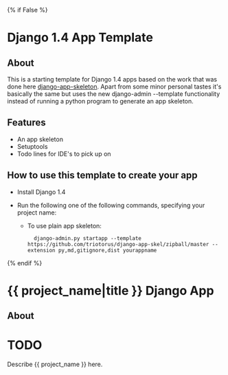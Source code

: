 {% if False %}
# Django 1.4 App Template

## About

This is a starting template for Django 1.4 apps based on the work that was done here [django-app-skeleton](https://github.com/callowayproject/django-app-skeleton). Apart from some minor personal tastes it's basically the same but uses the new django-admin --template functionality instead of running a python program to generate an app skeleton.

## Features ##

* An app skeleton
* Setuptools
* Todo lines for IDE's to pick up on

## How to use this template to create your app ##

* Install Django 1.4
* Run the following one of the following commands, specifying your project name:
        
    * To use plain app skeleton:

            django-admin.py startapp --template https://github.com/triotorus/django-app-skel/zipball/master --extension py,md,gitignore,dist yourappname


{% endif %}

# {{ project_name|title }} Django App #

## About ##

# TODO
Describe {{ project_name }} here.
